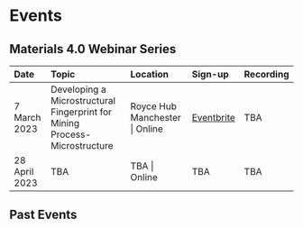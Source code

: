 # Events

## Materials 4.0 Webinar Series
| **Date** | **Topic** | **Location** | **Sign-up** | **Recording** |
| :--- | :--- | :--- | :--- | :--- |
| 7 March 2023   |Developing a Microstructural Fingerprint for Mining Process-Microstructure   | Royce Hub Manchester &#124; Online  |[Eventbrite](https://www.eventbrite.co.uk/e/developing-a-microstructural-fingerprint-for-mining-process-microstructure-tickets-558039209297)   |TBA   |
|28 April 2023| TBA | TBA &#124; Online | TBA | TBA |

## Past Events
